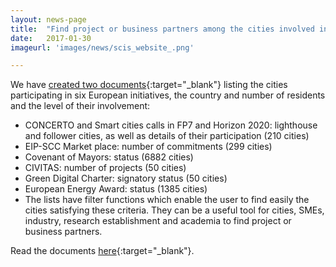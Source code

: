 ```yaml
---
layout: news-page
title:  "Find project or business partners among the cities involved in the EU smart cities initiatives"
date:   2017-01-30
imageurl: 'images/news/scis_website_.png'

---
```

We have [created two documents](http://www.smartcities-infosystem.eu/library/useful-resources){:target="_blank"} listing the cities participating in six European initiatives, the country and number of residents and the level of their involvement:

* CONCERTO and Smart cities calls in FP7 and Horizon 2020: lighthouse and follower cities, as well as details of their participation (210 cities)
* EIP-SCC Market place: number of commitments (299 cities)
* Covenant of Mayors: status (6882 cities)
* CIVITAS: number of projects (50 cities)
* Green Digital Charter: signatory status (50 cities)
* European Energy Award: status (1385 cities)
* The lists have filter functions which enable the user to find easily the cities satisfying these criteria. They can be a useful tool for cities, SMEs, industry, research establishment and academia to find project or business partners.

Read the documents [here](http://www.smartcities-infosystem.eu/library/useful-resources){:target="_blank"}.
